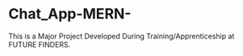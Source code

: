 # Chat_App-MERN-
This is a Major Project Developed During Training/Apprenticeship at FUTURE FINDERS.
